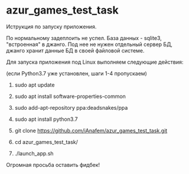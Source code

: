 # azur_games_test_task

Иструкция по запуску приложения.

По нормальному задеплоить не успел. База данных - sqlite3, "встроенная" в джанго. Под нее
не нужен отдельный сервер БД, джанго хранит данные БД в своей файловой системе.

Для запуска приложения под Linux выполняем следующие действия:

(если Python3.7 уже установлен, шаги 1-4 пропускаем)

1. sudo apt update
2. sudo apt install software-properties-common
3. sudo add-apt-repository ppa:deadsnakes/ppa
4. sudo apt install python3.7

5. git clone https://github.com/iAnafem/azur_games_test_task.git
6. cd azur_games_test_task/

7. ./launch_app.sh

Огромная просьба оставить фидбек!
